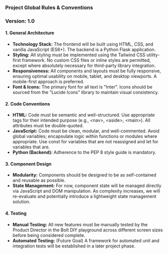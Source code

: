 ### **Project Global Rules & Conventions**

### **Version: 1.0**

#### **1\. General Architecture**

* **Technology Stack:** The frontend will be built using HTML, CSS, and vanilla JavaScript (ES6+). The backend is a Python Flask application.  
* **Styling:** All styling must be implemented using the Tailwind CSS utility-first framework. No custom CSS files or inline styles are permitted, except where absolutely necessary for third-party library integration.  
* **Responsiveness:** All components and layouts must be fully responsive, ensuring optimal usability on mobile, tablet, and desktop viewports. A mobile-first approach is preferred.  
* **Font & Icons:** The primary font for all text is "Inter". Icons should be sourced from the "Lucide Icons" library to maintain visual consistency.

#### **2\. Code Conventions**

* **HTML:** Code must be semantic and well-structured. Use appropriate tags for their intended purpose (e.g., \<nav\>, \<aside\>, \<main\>). All attributes must be double-quoted.  
* **JavaScript:** Code must be clean, modular, and well-commented. Avoid global variables; encapsulate logic within functions or modules where appropriate. Use const for variables that are not reassigned and let for variables that are.  
* **Python (Backend):** Adherence to the PEP 8 style guide is mandatory.

#### **3\. Component Design**

* **Modularity:** Components should be designed to be as self-contained and reusable as possible.  
* **State Management:** For now, component state will be managed directly via JavaScript and DOM manipulation. As complexity increases, we will re-evaluate and potentially introduce a lightweight state management solution.

#### **4\. Testing**

* **Manual Testing:** All new features must be manually tested by the Product Director in the Bolt DIY playground across different screen sizes before being considered complete.  
* **Automated Testing:** (Future Goal) A framework for automated unit and integration tests will be established in a later project phase.